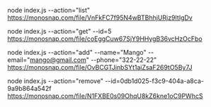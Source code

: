 node index.js --action="list"
https://monosnap.com/file/VnFkFC7f95N4wBTBhhjURjz9ItIgDv

node index.js --action="get" --id=5
https://monosnap.com/file/coEggCuw67SjY9HHygB36vcHzOcFbo

node index.js --action="add" --name="Mango" --email="mango@gmail.com" --phone="322-22-22"
https://monosnap.com/file/OvBCGTJinbSYt1aiZsaF269tO5By7J

node index.js --action="remove" --id=0db1d025-f3c9-404a-a8ca-9a9b864a542f
https://monosnap.com/file/N1FXBE0s09OhqU8kZ6kne1oC9PWhcS
